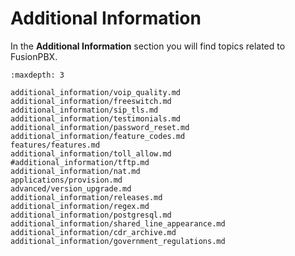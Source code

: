 # Additional Information

In the **Additional Information** section you will find topics related to FusionPBX.

```{toctree}
:maxdepth: 3

additional_information/voip_quality.md
additional_information/freeswitch.md
additional_information/sip_tls.md
additional_information/testimonials.md
additional_information/password_reset.md
additional_information/feature_codes.md
features/features.md
additional_information/toll_allow.md
#additional_information/tftp.md
additional_information/nat.md
applications/provision.md
advanced/version_upgrade.md
additional_information/releases.md
additional_information/regex.md
additional_information/postgresql.md
additional_information/shared_line_appearance.md
additional_information/cdr_archive.md
additional_information/government_regulations.md
```
